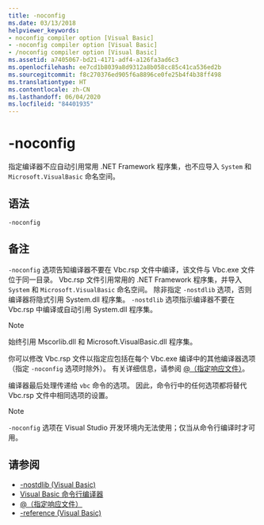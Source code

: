 ```yaml
---
title: -noconfig
ms.date: 03/13/2018
helpviewer_keywords:
- noconfig compiler option [Visual Basic]
- -noconfig compiler option [Visual Basic]
- /noconfig compiler option [Visual Basic]
ms.assetid: a7405067-bd21-4171-adf4-a126fa3ad6c3
ms.openlocfilehash: ee7cd1b8039a8d9312a8b058cc85c41ca536ed2b
ms.sourcegitcommit: f8c270376ed905f6a8896ce0fe25b4f4b38ff498
ms.translationtype: HT
ms.contentlocale: zh-CN
ms.lasthandoff: 06/04/2020
ms.locfileid: "84401935"
---
```

# <a name="-noconfig"></a>-noconfig
指定编译器不应自动引用常用 .NET Framework 程序集，也不应导入 `System` 和 `Microsoft.VisualBasic` 命名空间。  
  
## <a name="syntax"></a>语法  
  
```console  
-noconfig  
```  
  
## <a name="remarks"></a>备注  
 `-noconfig` 选项告知编译器不要在 Vbc.rsp 文件中编译，该文件与 Vbc.exe 文件位于同一目录。 Vbc.rsp 文件引用常用的 .NET Framework 程序集，并导入 `System` 和 `Microsoft.VisualBasic` 命名空间。 除非指定 `-nostdlib` 选项，否则编译器将隐式引用 System.dll 程序集。 `-nostdlib` 选项指示编译器不要在 Vbc.rsp 中编译或自动引用 System.dll 程序集。  
  
> [!NOTE]
> 始终引用 Mscorlib.dll 和 Microsoft.VisualBasic.dll 程序集。  
  
 你可以修改 Vbc.rsp 文件以指定应包括在每个 Vbc.exe 编译中的其他编译器选项（指定 `-noconfig` 选项时除外）。 有关详细信息，请参阅 [@（指定响应文件）](specify-response-file.md)。  
  
 编译器最后处理传递给 `vbc` 命令的选项。 因此，命令行中的任何选项都将替代 Vbc.rsp 文件中相同选项的设置。  
  
> [!NOTE]
> `-noconfig` 选项在 Visual Studio 开发环境内无法使用；仅当从命令行编译时才可用。  
  
## <a name="see-also"></a>请参阅

- [-nostdlib (Visual Basic)](nostdlib.md)
- [Visual Basic 命令行编译器](index.md)
- [@（指定响应文件）](specify-response-file.md)
- [-reference (Visual Basic)](reference.md)
